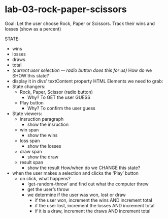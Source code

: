 # lab-03-rock-paper-scissors
Goal: Let the user choose Rock, Paper or Scissors. Track their wins and losses (show as a percent)

STATE:
- wins
- losses
- draws
- total
- _(current user selection -- radio button does this for us)_
How do we SHOW this state?
- display it in divs’ textContent property
HTML Elements we need to grab:
- State changers:
    - Rock, Paper, Scissor (radio button)
        - Why? To GET the user GUESS
    - Play button
        - Why? To confirm the user guess
- State viewers:
    - insruction paragraph
        - show the insruction
    - win span
        - show the wins
    - loss span
        - show the losses
    - draw span
        - show the draw
    - result span
        - show the result
How/when do we CHANGE this state?
- when the user makes a selection and clicks the ‘Play’ button
    - on click, what happens?
        - ‘get-random-throw’ and find out what the computer threw
        - get the user’s throw
        - we determine if the user was won, lost or draw
            - if the user won, increment the wins AND increment total
            - if the user lost, increment the losses AND increment total
            - if it is a draw, increment the draws AND increment total